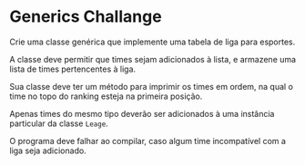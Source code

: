 # Generics Challange

Crie uma classe genérica que implemente uma tabela de liga para esportes.

A classe deve permitir que times sejam adicionados à lista, e armazene uma lista de times pertencentes à liga.

Sua classe deve ter um método para imprimir os times em ordem, na qual o time no topo do ranking esteja na primeira posição.

Apenas times do mesmo tipo deverão ser adicionados à uma instância particular da classe `Leage`.

O programa deve falhar ao compilar, caso algum time incompatível com a liga seja adicionado.